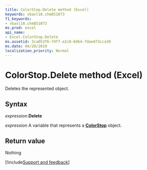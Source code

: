 ```yaml
---
title: ColorStop.Delete method (Excel)
keywords: vbaxl10.chm851073
f1_keywords:
- vbaxl10.chm851073
ms.prod: excel
api_name:
- Excel.ColorStop.Delete
ms.assetid: 3ca053f6-74f7-e2c0-6db4-7daed73cca39
ms.date: 04/20/2019
localization_priority: Normal
---
```



# ColorStop.Delete method (Excel)

Deletes the represented object.


## Syntax

_expression_.**Delete**

_expression_ A variable that represents a **[ColorStop](Excel.ColorStop.md)** object.


## Return value

Nothing




[!include[Support and feedback](~/includes/feedback-boilerplate.md)]